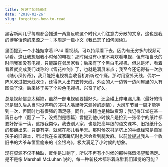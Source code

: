 ```yaml
---
title: 忘记了如何阅读
date: '2018-02-26'
slug: forgotten-how-to-read
---
```


黑客新闻几乎每周都会推送一两篇反映这个时代人们注意力分散的文章，这也是我的博客话题的来源之一；本周是一篇小文《[我已忘了如何阅读](https://www.theglobeandmail.com/opinion/i-have-forgotten-how-toread/article37921379/)》。

里面提到一个小娃娃拿着 iPad 看视频，可以持续看下去，因为有无穷多的视频可以看。这让我想起我小时候的电视：那时候没有小孩不喜欢看电视，但有相当长的时间我家没有电视，只能蹭在邻居家看；后来有了个黑白电视机，但总是坏，看着看着就变成我们戏称的《雪花神剑》了，也就是满屏麻点；我至今还记得有一次放《陆小凤传奇》，我只能把电视机当收音机听听过个瘾。那时用室外天线，偶尔一阵风吹过把天线吹歪，还得派人出门去转天线，外面的人一边转一边问屋里的人有图像了没。后来终于买了个彩色电视机，兴奋了好久。

总是视频信息太稀缺，虽然一部电视剧要播好久，还会碰上停电漏几集（最好的情况是很久后从当时没停电的邻村人嘴里听来漏掉的剧情），大风车节目一周才能等到一次，但同时也有很强的满足感。同样，书籍也是稀缺资源；我记得江堂在某一篇日志中（翻了一下，没找到是哪篇）曾提到他小时候凡是捡到一张带字的纸片都要好好读一读，这跟我类似，我去别人家，也是把高年级的语文课本、旧报纸什么的都翻出来，只要有字，就窝在那儿看半天。那时候农村茅坑上的手纸经常是自家孩子的旧课本，所以我在亲戚家蹲坑时也常会看到腿发麻。以前[曾提过](/cn/2011/05/i-hate-exams/)我从一个收旧书的大爷车筐里偷来的《金银岛》，极大满足了小时候的想象。

现在资源不仅不稀缺，反倒是过剩了，所以不再有小时候的那种强烈渴望和满足。是不是像 Marshall McLuhan 说的，每一种新技术都带着麻醉我们知觉的可能？
